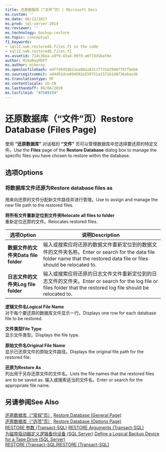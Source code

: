 ```yaml
---
title: 还原数据库（“文件”页）| Microsoft Docs
ms.custom: ''
ms.date: 06/13/2017
ms.prod: sql-server-2014
ms.reviewer: ''
ms.technology: backup-restore
ms.topic: conceptual
f1_keywords:
- sql12.swb.restoredb.files.f1 in the code
- sql12.swb.restoredb.files.f1
ms.assetid: 714c36ea-a9f9-43a4-99f9-a6f73d1baf8e
author: MikeRayMSFT
ms.author: mikeray
ms.openlocfilehash: edffd9454b51ea80a18311f735d29407f97f6eb6
ms.sourcegitcommit: ad4d92dce894592a259721a1571b1d8736abacdb
ms.translationtype: MT
ms.contentlocale: zh-CN
ms.lasthandoff: 08/04/2020
ms.locfileid: "87589159"
---
```

# <a name="restore-database-files-page"></a><span data-ttu-id="fe8c7-102">还原数据库（“文件”页）</span><span class="sxs-lookup"><span data-stu-id="fe8c7-102">Restore Database (Files Page)</span></span>
  <span data-ttu-id="fe8c7-103">使用 **“还原数据库”** 对话框的 **“文件”** 页可以管理数据库中您选择要还原的特定文件。</span><span class="sxs-lookup"><span data-stu-id="fe8c7-103">Use the **Files** page of the **Restore Database** dialog box to manage the specific files you have chosen to restore within the database.</span></span>  
  
## <a name="options"></a><span data-ttu-id="fe8c7-104">选项</span><span class="sxs-lookup"><span data-stu-id="fe8c7-104">Options</span></span>  
  
### <a name="restore-database-files-as"></a><span data-ttu-id="fe8c7-105">将数据库文件还原为</span><span class="sxs-lookup"><span data-stu-id="fe8c7-105">Restore database files as</span></span>  
 <span data-ttu-id="fe8c7-106">用来向还原的文件分配新文件路径并进行管理。</span><span class="sxs-lookup"><span data-stu-id="fe8c7-106">Use to assign and manage the new file path to the restored files.</span></span>  
  
 <span data-ttu-id="fe8c7-107">**将所有文件重新定位到文件夹**</span><span class="sxs-lookup"><span data-stu-id="fe8c7-107">**Relocate all files to folder**</span></span>  
 <span data-ttu-id="fe8c7-108">重新定位还原的文件。</span><span class="sxs-lookup"><span data-stu-id="fe8c7-108">Relocates restored files.</span></span>  
  
|<span data-ttu-id="fe8c7-109">选项</span><span class="sxs-lookup"><span data-stu-id="fe8c7-109">Option</span></span>|<span data-ttu-id="fe8c7-110">说明</span><span class="sxs-lookup"><span data-stu-id="fe8c7-110">Description</span></span>|  
|------------|-----------------|  
|<span data-ttu-id="fe8c7-111">**数据文件的文件夹**</span><span class="sxs-lookup"><span data-stu-id="fe8c7-111">**Data file folder**</span></span>|<span data-ttu-id="fe8c7-112">输入或搜索应将还原的数据文件重新定位到的数据文件的文件夹名称。</span><span class="sxs-lookup"><span data-stu-id="fe8c7-112">Enter or search for the data file folder name that the restored data file or files should be relocated to.</span></span>|  
|<span data-ttu-id="fe8c7-113">**日志文件的文件夹**</span><span class="sxs-lookup"><span data-stu-id="fe8c7-113">**Log file folder**</span></span>|<span data-ttu-id="fe8c7-114">输入或搜索应将还原的日志文件文件重新定位到的日志文件的文件夹。</span><span class="sxs-lookup"><span data-stu-id="fe8c7-114">Enter or search for the log file or files folder that the restored log file should be relocated to.</span></span>|  
  
 <span data-ttu-id="fe8c7-115">**逻辑文件名**</span><span class="sxs-lookup"><span data-stu-id="fe8c7-115">**Logical File Name**</span></span>  
 <span data-ttu-id="fe8c7-116">对于每个要还原的数据库文件显示一行。</span><span class="sxs-lookup"><span data-stu-id="fe8c7-116">Displays one row for each database file to be restored.</span></span>  
  
 <span data-ttu-id="fe8c7-117">**文件类型**</span><span class="sxs-lookup"><span data-stu-id="fe8c7-117">**File Type**</span></span>  
 <span data-ttu-id="fe8c7-118">显示文件类型。</span><span class="sxs-lookup"><span data-stu-id="fe8c7-118">Displays the file type.</span></span>  
  
 <span data-ttu-id="fe8c7-119">**原始文件名**</span><span class="sxs-lookup"><span data-stu-id="fe8c7-119">**Original File Name**</span></span>  
 <span data-ttu-id="fe8c7-120">显示已还原文件的原始文件路径。</span><span class="sxs-lookup"><span data-stu-id="fe8c7-120">Displays the original file path for the restored file.</span></span>  
  
 <span data-ttu-id="fe8c7-121">**还原为**</span><span class="sxs-lookup"><span data-stu-id="fe8c7-121">**Restore As**</span></span>  
 <span data-ttu-id="fe8c7-122">列出用于另存还原文件的文件名。</span><span class="sxs-lookup"><span data-stu-id="fe8c7-122">Lists the file names that the restored files are to be saved as.</span></span> <span data-ttu-id="fe8c7-123">输入或搜索适当的文件名。</span><span class="sxs-lookup"><span data-stu-id="fe8c7-123">Enter or search for the appropriate file name.</span></span>  
  
## <a name="see-also"></a><span data-ttu-id="fe8c7-124">另请参阅</span><span class="sxs-lookup"><span data-stu-id="fe8c7-124">See Also</span></span>  
 <span data-ttu-id="fe8c7-125">[还原数据库（“常规”页）](../../integration-services/general-page-of-integration-services-designers-options.md) </span><span class="sxs-lookup"><span data-stu-id="fe8c7-125">[Restore Database &#40;General Page&#41;](../../integration-services/general-page-of-integration-services-designers-options.md) </span></span>  
 <span data-ttu-id="fe8c7-126">[还原数据库（“选项”页）](restore-database-options-page.md) </span><span class="sxs-lookup"><span data-stu-id="fe8c7-126">[Restore Database &#40;Options Page&#41;](restore-database-options-page.md) </span></span>  
 <span data-ttu-id="fe8c7-127">[RESTORE 参数 (Transact-SQL)](/sql/t-sql/statements/restore-statements-arguments-transact-sql) </span><span class="sxs-lookup"><span data-stu-id="fe8c7-127">[RESTORE Arguments &#40;Transact-SQL&#41;](/sql/t-sql/statements/restore-statements-arguments-transact-sql) </span></span>  
 <span data-ttu-id="fe8c7-128">[为磁带驱动器定义逻辑备份设备 (SQL Server)](define-a-logical-backup-device-for-a-tape-drive-sql-server.md) </span><span class="sxs-lookup"><span data-stu-id="fe8c7-128">[Define a Logical Backup Device for a Tape Drive &#40;SQL Server&#41;](define-a-logical-backup-device-for-a-tape-drive-sql-server.md) </span></span>  
 [<span data-ttu-id="fe8c7-129">RESTORE &#40;Transact-SQL&#41;</span><span class="sxs-lookup"><span data-stu-id="fe8c7-129">RESTORE &#40;Transact-SQL&#41;</span></span>](/sql/t-sql/statements/restore-statements-transact-sql)  
  
  

